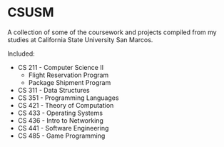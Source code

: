 # CSUSM
A collection of some of the coursework and projects compiled from my studies at California State University San Marcos.

Included:

* CS 211 - Computer Science II
  * Flight Reservation Program
  * Package Shipment Program
* CS 311 - Data Structures
* CS 351 - Programming Languages
* CS 421 - Theory of Computation
* CS 433 - Operating Systems
* CS 436 - Intro to Networking
* CS 441 - Software Engineering
* CS 485 - Game Programming


